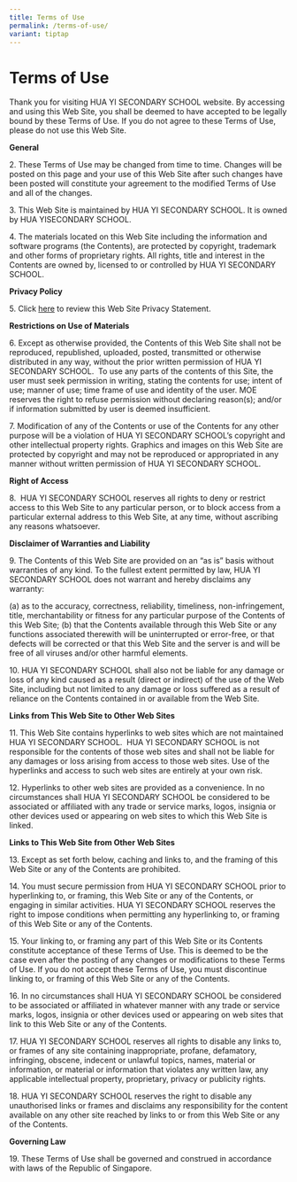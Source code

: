 ```yaml
---
title: Terms of Use
permalink: /terms-of-use/
variant: tiptap
---
```

<h1><strong>Terms of Use</strong></h1>
<p>Thank you for visiting HUA YI SECONDARY SCHOOL website. By accessing and
using this Web Site, you shall be deemed to have accepted to be legally
bound by these Terms of Use. If you do not agree to these Terms of Use,
please do not use this Web Site.</p>
<p><strong>General</strong>
</p>
<p>2. These Terms of Use may be changed from time to time. Changes will be
posted on this page and your use of this Web Site after such changes have
been posted will constitute your agreement to the modified Terms of Use
and all of the changes.</p>
<p>3. This Web Site is maintained by HUA YI SECONDARY SCHOOL. It is owned
by HUA YISECONDARY SCHOOL.</p>
<p>4. The materials located on this Web Site including the information and
software programs (the Contents), are protected by copyright, trademark
and other forms of proprietary rights. All rights, title and interest in
the Contents are owned by, licensed to or controlled by HUA YI SECONDARY
SCHOOL.</p>
<p><strong>Privacy Policy</strong>
</p>
<p>5. Click&nbsp;<a href="https://staging.dn2m6q5jv5ezt.amplifyapp.com/privacy/" rel="noopener noreferrer nofollow" target="_blank">here</a>&nbsp;to
review this Web Site Privacy Statement.</p>
<p><strong>Restrictions on Use of Materials</strong>
</p>
<p>6. Except as otherwise provided, the Contents of this Web Site shall not
be reproduced, republished, uploaded, posted, transmitted or otherwise
distributed in any way, without the prior written permission of HUA YI
SECONDARY SCHOOL.&nbsp; To use any parts of the contents of this Site,
the user must seek permission in writing, stating the contents for use;
intent of use; manner of use; time frame of use and identity of the user.
MOE reserves the right to refuse permission without declaring reason(s);
and/or if information submitted by user is deemed insufficient.</p>
<p>7. Modification of any of the Contents or use of the Contents for any
other purpose will be a violation of HUA YI SECONDARY SCHOOL’s copyright
and other intellectual property rights. Graphics and images on this Web
Site are protected by copyright and may not be reproduced or appropriated
in any manner without written permission of HUA YI SECONDARY SCHOOL.</p>
<p><strong>Right of Access</strong>
</p>
<p>8.&nbsp; HUA YI SECONDARY SCHOOL reserves all rights to deny or restrict
access to this Web Site to any particular person, or to block access from
a particular external address to this Web Site, at any time, without ascribing
any reasons whatsoever.</p>
<p><strong>Disclaimer of Warranties and Liability</strong>
</p>
<p>9. The Contents of this Web Site are provided on an “as is” basis without
warranties of any kind. To the fullest extent permitted by law, HUA YI
SECONDARY SCHOOL does not warrant and hereby disclaims any warranty:</p>
<p>(a) as to the accuracy, correctness, reliability, timeliness, non-infringement,
title, merchantability or fitness for any particular purpose of the Contents
of this Web Site; (b) that the Contents available through this Web Site
or any functions associated therewith will be uninterrupted or error-free,
or that defects will be corrected or that this Web Site and the server
is and will be free of all viruses and/or other harmful elements.</p>
<p>10. HUA YI SECONDARY SCHOOL shall also not be liable for any damage or
loss of any kind caused as a result (direct or indirect) of the use of
the Web Site, including but not limited to any damage or loss suffered
as a result of reliance on the Contents contained in or available from
the Web Site.</p>
<p><strong>Links from This Web Site to Other Web Sites</strong>
</p>
<p>11. This Web Site contains hyperlinks to web sites which are not maintained
HUA YI SECONDARY SCHOOL.&nbsp; HUA YI SECONDARY SCHOOL is not responsible
for the contents of those web sites and shall not be liable for any damages
or loss arising from access to those web sites. Use of the hyperlinks and
access to such web sites are entirely at your own risk.</p>
<p>12. Hyperlinks to other web sites are provided as a convenience. In no
circumstances shall HUA YI SECONDARY SCHOOL be considered to be associated
or affiliated with any trade or service marks, logos, insignia or other
devices used or appearing on web sites to which this Web Site is linked.</p>
<p><strong>Links to This Web Site from Other Web Sites</strong>
</p>
<p>13. Except as set forth below, caching and links to, and the framing of
this Web Site or any of the Contents are prohibited.</p>
<p>14. You must secure permission from HUA YI SECONDARY SCHOOL prior to hyperlinking
to, or framing, this Web Site or any of the Contents, or engaging in similar
activities. HUA YI SECONDARY SCHOOL reserves the right to impose conditions
when permitting any hyperlinking to, or framing of this Web Site or any
of the Contents.</p>
<p>15. Your linking to, or framing any part of this Web Site or its Contents
constitute acceptance of these Terms of Use. This is deemed to be the case
even after the posting of any changes or modifications to these Terms of
Use. If you do not accept these Terms of Use, you must discontinue linking
to, or framing of this Web Site or any of the Contents.</p>
<p>16. In no circumstances shall&nbsp;HUA YI SECONDARY SCHOOL be considered
to be associated or affiliated in&nbsp;whatever manner with any trade or
service marks, logos, insignia or other devices used or appearing on web
sites that link to this Web Site or any of the Contents.</p>
<p>17. HUA YI SECONDARY SCHOOL reserves all rights to disable any links to,
or frames of any site containing inappropriate, profane, defamatory, infringing,
obscene, indecent or unlawful topics, names, material or information, or
material or information that violates any written law, any applicable intellectual
property, proprietary, privacy or publicity rights.</p>
<p>18. HUA YI SECONDARY SCHOOL reserves the right to disable any unauthorised
links or frames and disclaims any responsibility for the content available
on any other site reached by links to or from this Web Site or any of the
Contents.</p>
<p><strong>Governing Law</strong>
</p>
<p>19. These Terms of Use shall be governed and construed in accordance with
laws of the Republic of Singapore.</p>